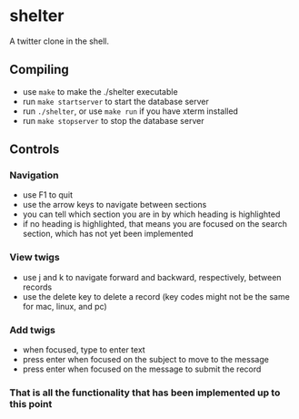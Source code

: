 shelter
======

A twitter clone in the shell.

## Compiling
* use `make` to make the ./shelter executable
* run `make startserver` to start the database server
* run `./shelter`, or use `make run` if you have xterm installed
* run `make stopserver` to stop the database server

## Controls

### Navigation
* use F1 to quit
* use the arrow keys to navigate between sections
* you can tell which section you are in by which heading is highlighted
* if no heading is highlighted, that means you are focused on the search section, which has not yet been implemented

### View twigs
* use j and k to navigate forward and backward, respectively, between records
* use the delete key to delete a record (key codes might not be the same for mac, linux, and pc)

### Add twigs
* when focused, type to enter text
* press enter when focused on the subject to move to the message
* press enter when focused on the message to submit the record

### That is all the functionality that has been implemented up to this point
